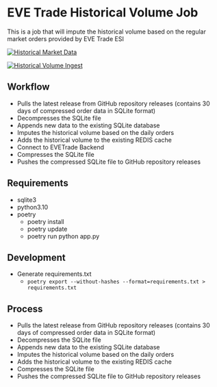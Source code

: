# EVE Trade Historical Volume Job

This is a job that will impute the historical volume based on the regular market orders provided by EVE Trade ESI

[![Historical Market Data](https://github.com/awhipp/evetrade_historical_volume/actions/workflows/historical-market-data.yml/badge.svg)](https://github.com/awhipp/evetrade_historical_volume/actions/workflows/historical-market-data.yml)

[![Historical Volume Ingest](https://github.com/awhipp/evetrade_historical_volume/actions/workflows/historical-volume-ingest.yml/badge.svg)](https://github.com/awhipp/evetrade_historical_volume/actions/workflows/historical-volume-ingest.yml)

## Workflow

* Pulls the latest release from GitHub repository releases (contains 30 days of compressed order data in SQLite format)
* Decompresses the SQLite file
* Appends new data to the existing SQLite database
* Imputes the historical volume based on the daily orders
* Adds the historical volume to the existing REDIS cache
* Connect to EVETrade Backend
* Compresses the SQLite file
* Pushes the compressed SQLite file to GitHub repository releases

## Requirements

* sqlite3
* python3.10
* poetry
  * poetry install
  * poetry update
  * poetry run python app.py

## Development

* Generate requirements.txt
  * `poetry export --without-hashes --format=requirements.txt > requirements.txt`

## Process

* Pulls the latest release from GitHub repository releases (contains 30 days of compressed order data in SQLite format)
* Decompresses the SQLite file
* Appends new data to the existing SQLite database
* Imputes the historical volume based on the daily orders
* Adds the historical volume to the existing REDIS cache
* Compresses the SQLite file
* Pushes the compressed SQLite file to GitHub repository releases